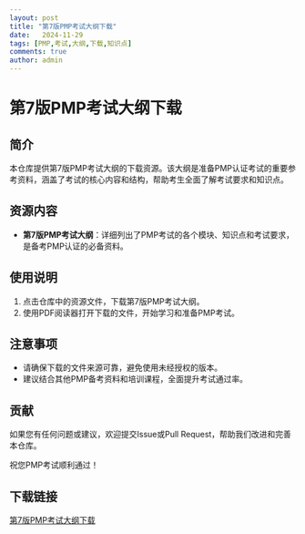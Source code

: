 ```yaml
---
layout: post
title: "第7版PMP考试大纲下载"
date:   2024-11-29
tags: [PMP,考试,大纲,下载,知识点]
comments: true
author: admin
---
```

# 第7版PMP考试大纲下载

## 简介

本仓库提供第7版PMP考试大纲的下载资源。该大纲是准备PMP认证考试的重要参考资料，涵盖了考试的核心内容和结构，帮助考生全面了解考试要求和知识点。

## 资源内容

- **第7版PMP考试大纲**：详细列出了PMP考试的各个模块、知识点和考试要求，是备考PMP认证的必备资料。

## 使用说明

1. 点击仓库中的资源文件，下载第7版PMP考试大纲。
2. 使用PDF阅读器打开下载的文件，开始学习和准备PMP考试。

## 注意事项

- 请确保下载的文件来源可靠，避免使用未经授权的版本。
- 建议结合其他PMP备考资料和培训课程，全面提升考试通过率。

## 贡献

如果您有任何问题或建议，欢迎提交Issue或Pull Request，帮助我们改进和完善本仓库。

祝您PMP考试顺利通过！

## 下载链接

[第7版PMP考试大纲下载](https://pan.quark.cn/s/ead16b609542)